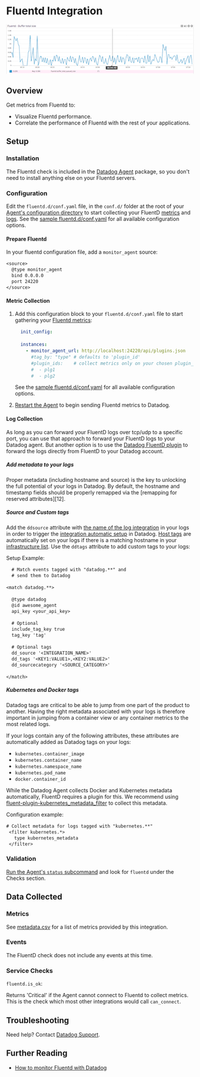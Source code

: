 # Fluentd Integration

![Fluentd Dashboard][9]

## Overview

Get metrics from Fluentd to:

* Visualize Fluentd performance.
* Correlate the performance of Fluentd with the rest of your applications.

## Setup
### Installation

The Fluentd check is included in the [Datadog Agent][1] package, so you don't need to install anything else on your Fluentd servers.

### Configuration

Edit the `fluentd.d/conf.yaml` file, in the `conf.d/` folder at the root of your [Agent's configuration directory][18] to start collecting your FluentD [metrics](#metric-collection) and [logs](#log-collection).
See the [sample fluentd.d/conf.yaml][2] for all available configuration options.

#### Prepare Fluentd

In your fluentd configuration file, add a `monitor_agent` source:

```
<source>
  @type monitor_agent
  bind 0.0.0.0
  port 24220
</source>
```

#### Metric Collection

1. Add this configuration block to your `fluentd.d/conf.yaml` file to start gathering your [Fluentd metrics](#metrics):

    ```yaml
      init_config:

      instances:
        - monitor_agent_url: http://localhost:24220/api/plugins.json
          #tag_by: "type" # defaults to 'plugin_id'
          #plugin_ids:    # collect metrics only on your chosen plugin_ids (optional)
          #  - plg1
          #  - plg2
    ```

    See the [sample fluentd.d/conf.yaml][2] for all available configuration options.

2. [Restart the Agent][3] to begin sending Fluentd metrics to Datadog.

#### Log Collection

As long as you can forward your FluentD logs over tcp/udp to a specific port, you can use that approach to forward your FluentD logs to your Datadog agent. But another option is to use the [Datadog FluentD plugin][10] to forward the logs directly from FluentD to your Datadog account. 

##### Add metadata to your logs

Proper metadata (including hostname and source) is the key to unlocking the full potential of your logs in Datadog. By default, the hostname and timestamp fields should be properly remapped via the [remapping for reserved attributes][12].

##### Source and Custom tags

Add the `ddsource` attribute with [the name of the log integration][16] in your logs in order to trigger the [integration automatic setup][13] in Datadog.
[Host tags][15] are automatically set on your logs if there is a matching hostname in your [infrastructure list][14]. Use the `ddtags` attribute to add custom tags to your logs:

Setup Example:

```
  # Match events tagged with "datadog.**" and
  # send them to Datadog

<match datadog.**>

  @type datadog
  @id awesome_agent
  api_key <your_api_key>

  # Optional
  include_tag_key true
  tag_key 'tag'

  # Optional tags
  dd_source '<INTEGRATION_NAME>' 
  dd_tags '<KEY1:VALUE1>,<KEY2:VALUE2>'
  dd_sourcecategory '<SOURCE_CATEGORY>'

</match>
```

##### Kubernetes and Docker tags

Datadog tags are critical to be able to jump from one part of the product to another. Having the right metadata associated with your logs is therefore important in jumping from a container view or any container metrics to the most related logs.

If your logs contain any of the following attributes, these attributes are automatically added as Datadog tags on your logs:

* `kubernetes.container_image`
* `kubernetes.container_name`
* `kubernetes.namespace_name`
* `kubernetes.pod_name`
* `docker.container_id`

While the Datadog Agent collects Docker and Kubernetes metadata automatically, FluentD requires a plugin for this. We recommend using [fluent-plugin-kubernetes_metadata_filter][17] to collect this metadata.

Configuration example:

```
# Collect metadata for logs tagged with "kubernetes.**"
 <filter kubernetes.*>
   type kubernetes_metadata
 </filter>
```


### Validation

[Run the Agent's `status` subcommand][5] and look for `fluentd` under the Checks section.

## Data Collected
### Metrics

See [metadata.csv][6] for a list of metrics provided by this integration.

### Events
The FluentD check does not include any events at this time.

### Service Checks

`fluentd.is_ok`:

Returns 'Critical' if the Agent cannot connect to Fluentd to collect metrics. This is the check which most other integrations would call `can_connect`.

## Troubleshooting
Need help? Contact [Datadog Support][7].

## Further Reading

* [How to monitor Fluentd with Datadog][8]

[1]: https://app.datadoghq.com/account/settings#agent
[2]: https://github.com/DataDog/integrations-core/blob/master/fluentd/datadog_checks/fluentd/data/conf.yaml.example
[3]: https://docs.datadoghq.com/agent/faq/agent-commands/#start-stop-restart-the-agent
[5]: https://docs.datadoghq.com/agent/faq/agent-commands/#agent-status-and-information
[6]: https://github.com/DataDog/integrations-core/blob/master/fluentd/metadata.csv
[7]: https://docs.datadoghq.com/help/
[8]: https://www.datadoghq.com/blog/monitor-fluentd-datadog/
[9]: https://raw.githubusercontent.com/DataDog/integrations-core/master/fluentd/images/snapshot-fluentd.png
[10]: http://www.rubydoc.info/gems/fluent-plugin-datadog/
[11]: https://docs.datadoghq.com/logs/#edit-reserved-attributes
[13]: https://docs.datadoghq.com/logs/processing/#integration-pipelines
[14]: https://app.datadoghq.com/infrastructure
[15]: https://docs.datadoghq.com/getting_started/tagging/assigning_tags/
[16]: https://docs.datadoghq.com/integrations/#cat-log-collection
[17]: https://github.com/fabric8io/fluent-plugin-kubernetes_metadata_filter
[18]: https://docs.datadoghq.com/agent/faq/agent-configuration-files/#agent-configuration-directory
